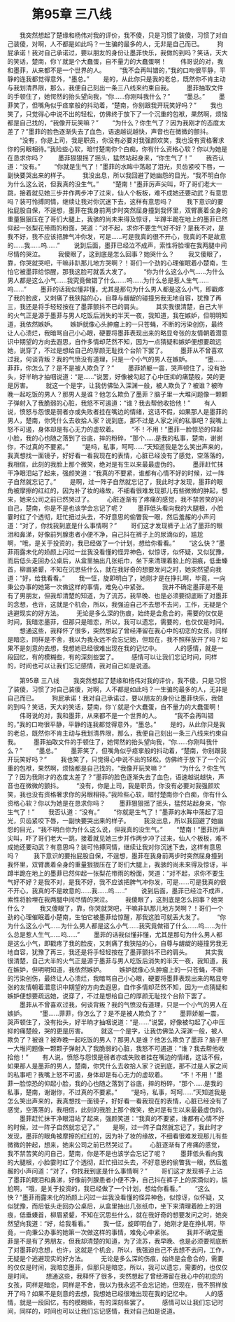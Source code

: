 # 　　第95章 三八线
　　我突然想起了楚缘和杨伟对我的评价，我不傻，只是习惯了装傻，习惯了对自己装傻，对啊，人不都是如此吗？一生骗的最多的人，无非是自己而已。
　　狗屁承诺！我对自己承诺过，要以朋友的身份让墨菲快乐，我做的到吗？笑话，天大的笑话，楚南，你丫就是个大蠢蛋，自不量力的大蠢蛋啊！
　　伟哥说的对，我和墨菲，从来都不是一个世界的人。
　　“我不会再叫错的，”我的口吻很平静，平静的连我都觉得意外，“墨总。”
　　是的，从此你只是我的老总，既然你不肯主动与我划清界限，那么，我便自己刻出一条三八线来约束自我。
　　墨菲抽取文件的手顿住了，她愕然的抬头望向我，“你……你刚叫我什么？”
　　“墨总。”
　　墨菲笑了，但嘴角似乎痉挛般的抖动着，“楚南，你别跟我开玩笑好吗？”
　　我也笑了，只觉得心中说不出的轻松，仿佛终于放下了一个沉重的包袱，果然啊，烦恼都是自己找的，“我像开玩笑嘛？”
　　“为什么？你生气了？因为我刚才的态度太差了？”墨菲的脸色逐渐失去了血色，语速越说越快，声音也在微微的颤抖。
　　“没有，你是上司，我是职员，你没有必要对我强颜欢笑，我也没有资格奢求你的另眼相待。”我险些心软，暗忖楚南你个白痴，你有什么资格心软？你以为她是在恳求你吗？
　　墨菲狠狠摇了摇头，猛然站起身来，“你生气了！”
　　我否认道：“没有。”
　　“你就是生气了！”墨菲的水眸中荡起了泪光，贝齿紧咬下唇，一副快要哭出来的样子。
　　我没出息，所以我回避了她幽怨的目光，“我不明白你为什么这么说，但我真的没生气。”
　　“楚南！”墨菲厉声尖叫，吓了哥们老大一跳，接着就见她三步并作两步冲了过来，仙人个板板，难不成她还要动武？有意思吗？装可怜搏同情，继续让我对你沉迷下去，这样有意思吗？
　　我下意识的要抬屁股自保，不逞想，墨菲在我身前两步时突然屈身撞到我怀里，双臂裹着全身的重量狠狠压在了哥们大腿上，我骇的尚未来得及惊讶，半蹲半跪在地上的墨菲已然仰起一张梨花带雨的粉面，哭道：“对不起，求你不要生气好不好？是我不对，是我不好，我不应该把脾气冲你发，可是……可是我真的很不开心，我真的不是故意的……我……呜……”
　　说到后面，墨菲已经泣不成声，索性将脸埋在我两腿中间尽情的哭泣。
　　我傻眼了，这到底是怎么回事？她哭什么？
　　我又傻眼了，靠，你哭就哭吧，干嘛非趴那儿地方哭啊？！哥们一个劲的心理催眠着小楚南，生怕它被墨菲给惊醒，那我这脸可就丢大发了。
　　“你为什么这么小气……为什么男人都是这么小气……我究竟做错了什么……呜……为什么总是惹人生气……呜……”
　　墨菲的话我似懂非懂，尤其是那句为什么男人都是这么小气，即戳疼了我的脸皮，又刺痛了我狭隘的心，自尊与龌龊的碰撞另我无地自容，犹豫了再三，我还是将手轻轻按在了墨菲颤抖不已的肩头。
　　其实我很清楚，自己大半的火气正是源于墨菲与男人吃饭后消失的半天一夜，我知道，我在嫉妒，但明明知道，我依然嫉妒。
　　嫉妒就像心头肿瘤上的一只苍蝇，不断的污染创伤，最终让人心溃烂，我暗骂自己小心眼，硬要将墨菲表现出来的略显夸张的友情朝着潜意识中期望的方向去遐思，自作多情却茫然不知，因为一点猜疑和嫉妒便想要疏远她，说穿了，不过是想给自己的厚颜无耻找个台阶下罢了。
　　墨菲从不曾喜欢过我，何谈背叛？我的气愤没有道理，只是一个小气的男人在嫉妒。
　　“墨……菲菲，你怎么了？是不是被人欺负了？”
　　墨菲娇躯一震，哭声顿住了，没有抬头，好半晌才抽咽说道：“是……”说罢，好像被勾起了心中压抑的痛楚般，哭的更是厉害。
　　就这一个是字，让我仿佛坠入深渊一般，被人欺负了？被谁？被昨晚一起吃饭的男人？那男人是谁？他怎么欺负了墨菲？脑子里一大堆问题像一颗颗子弹射入了我脆弱的心脏，我怒不可遏道：“谁？我去帮他收拾他！”
　　有人说，愤怒与怨恨是弱者亦或失败者挂在嘴边的情绪，这话不假，如果那人是墨菲的男人，楚南，你凭什么去收拾人家？说到底，那不过是人家之间的私事吧？我嘴上怒不可遏，身体却是有心无力的虚软着。
　　“不！不用！”墨菲一脸惊恐的仰起小脸，我的心也随之落到了谷底，摔的粉碎，“那个……是我的私事，楚南，谢谢你，不过真的不要紧。”
　　“是吗，私事，呵呵……”天知道我是怎么笑出声来的，我真想找一面镜子，好好看一看我现在的表情，心脏已经没有了感觉，空落落的，我相信，此刻的我脸上那个微笑，绝对是有生以来最最虚伪的。
　　墨菲赶忙抹干净眼泪站了起来，强颜笑道：“我真的不要紧，谁都有心情不好的时候，过一阵子自然就忘记了。”
　　是啊，过一阵子自然就忘记了，我此时才发现，墨菲的眼角被摩擦的红红的，因为补了妆的缘故，不细看很难发现那儿有些微微的肿起，想来，她来公司之前已然哭过了。
　　心脏逐渐有了疼痛的感觉，我不禁苦笑的问自己，楚南，你是不是也该学会忘记了呢？
　　墨菲低头看向我的大腿根，小脸霎时红了个透彻，赶忙扭过头去，不好意思的偷瞥我一眼，然后羞赧的小声问道：“对了，你找我到底是什么事情啊？”
　　哥们这才发现裤子上沾了墨菲的眼泪和鼻涕，好像前列腺患者小便不净，自己抖在裤子上的尿滴似的，尴尬啊，“哦，是关于投资的，我已经做了一个计划，想给你看看。”
　　“这么快？”墨菲雨露未化的娇颜上闪过一丝我没看懂的怪异神色，似惊讶，似怀疑，又似犹豫，而后低头走回办公桌后，从盒里抽出几张纸巾，坐下来清理着脸上的泪痕，低垂螓首，柳眉紧颦，不知在沉思些什么，就在我好奇的想要发问之时，她突然望向我道：“好，给我看看。”
　　我一怔，旋即明白了，她刚才是在挣扎啊，毕竟，一向秉公办事的她第一次做这样的事情，难免心中紧张。
　　我并不确定墨菲是不是有了男朋友，但我却清楚的知道，为了流苏，我早晚、也是必须要彻底断了对墨菲的念想，也许，这就是个机会，所以，我强迫自己不去想不去问，工作，无疑是个逃避现实的好方法。
　　无论是多么深的伤痕，始终是会愈合的，需要的仅仅是时间，我暗恋墨菲，但那只是暗恋，所以，我可以遗忘，需要的，也仅仅是时间。
　　想通这些，我释怀了很多，突然想起了曾经滞留在我心中的初恋的女孩，同样是暗恋，同样是不舍，我以为我永远不会忘记她，但现在，我不照样放开了吗？如果不是刻意的去想，我想她已经很难出现在我的记忆中。
　　人的感情，就是一段回忆，有的模糊些，有的深刻些罢了。
　　感情可以让我们忘记时间，同样的，时间也可以让我们忘记感情，我对自己如是说道。

　　第95章 三八线
　　我突然想起了楚缘和杨伟对我的评价，我不傻，只是习惯了装傻，习惯了对自己装傻，对啊，人不都是如此吗？一生骗的最多的人，无非是自己而已。
　　狗屁承诺！我对自己承诺过，要以朋友的身份让墨菲快乐，我做的到吗？笑话，天大的笑话，楚南，你丫就是个大蠢蛋，自不量力的大蠢蛋啊！
　　伟哥说的对，我和墨菲，从来都不是一个世界的人。
　　“我不会再叫错的，”我的口吻很平静，平静的连我都觉得意外，“墨总。”
　　是的，从此你只是我的老总，既然你不肯主动与我划清界限，那么，我便自己刻出一条三八线来约束自我。
　　墨菲抽取文件的手顿住了，她愕然的抬头望向我，“你……你刚叫我什么？”
　　“墨总。”
　　墨菲笑了，但嘴角似乎痉挛般的抖动着，“楚南，你别跟我开玩笑好吗？”
　　我也笑了，只觉得心中说不出的轻松，仿佛终于放下了一个沉重的包袱，果然啊，烦恼都是自己找的，“我像开玩笑嘛？”
　　“为什么？你生气了？因为我刚才的态度太差了？”墨菲的脸色逐渐失去了血色，语速越说越快，声音也在微微的颤抖。
　　“没有，你是上司，我是职员，你没有必要对我强颜欢笑，我也没有资格奢求你的另眼相待。”我险些心软，暗忖楚南你个白痴，你有什么资格心软？你以为她是在恳求你吗？
　　墨菲狠狠摇了摇头，猛然站起身来，“你生气了！”
　　我否认道：“没有。”
　　“你就是生气了！”墨菲的水眸中荡起了泪光，贝齿紧咬下唇，一副快要哭出来的样子。
　　我没出息，所以我回避了她幽怨的目光，“我不明白你为什么这么说，但我真的没生气。”
　　“楚南！”墨菲厉声尖叫，吓了哥们老大一跳，接着就见她三步并作两步冲了过来，仙人个板板，难不成她还要动武？有意思吗？装可怜搏同情，继续让我对你沉迷下去，这样有意思吗？
　　我下意识的要抬屁股自保，不逞想，墨菲在我身前两步时突然屈身撞到我怀里，双臂裹着全身的重量狠狠压在了哥们大腿上，我骇的尚未来得及惊讶，半蹲半跪在地上的墨菲已然仰起一张梨花带雨的粉面，哭道：“对不起，求你不要生气好不好？是我不对，是我不好，我不应该把脾气冲你发，可是……可是我真的很不开心，我真的不是故意的……我……呜……”
　　说到后面，墨菲已经泣不成声，索性将脸埋在我两腿中间尽情的哭泣。
　　我傻眼了，这到底是怎么回事？她哭什么？
　　我又傻眼了，靠，你哭就哭吧，干嘛非趴那儿地方哭啊？！哥们一个劲的心理催眠着小楚南，生怕它被墨菲给惊醒，那我这脸可就丢大发了。
　　“你为什么这么小气……为什么男人都是这么小气……我究竟做错了什么……呜……为什么总是惹人生气……呜……”
　　墨菲的话我似懂非懂，尤其是那句为什么男人都是这么小气，即戳疼了我的脸皮，又刺痛了我狭隘的心，自尊与龌龊的碰撞另我无地自容，犹豫了再三，我还是将手轻轻按在了墨菲颤抖不已的肩头。
　　其实我很清楚，自己大半的火气正是源于墨菲与男人吃饭后消失的半天一夜，我知道，我在嫉妒，但明明知道，我依然嫉妒。
　　嫉妒就像心头肿瘤上的一只苍蝇，不断的污染创伤，最终让人心溃烂，我暗骂自己小心眼，硬要将墨菲表现出来的略显夸张的友情朝着潜意识中期望的方向去遐思，自作多情却茫然不知，因为一点猜疑和嫉妒便想要疏远她，说穿了，不过是想给自己的厚颜无耻找个台阶下罢了。
　　墨菲从不曾喜欢过我，何谈背叛？我的气愤没有道理，只是一个小气的男人在嫉妒。
　　“墨……菲菲，你怎么了？是不是被人欺负了？”
　　墨菲娇躯一震，哭声顿住了，没有抬头，好半晌才抽咽说道：“是……”说罢，好像被勾起了心中压抑的痛楚般，哭的更是厉害。
　　就这一个是字，让我仿佛坠入深渊一般，被人欺负了？被谁？被昨晚一起吃饭的男人？那男人是谁？他怎么欺负了墨菲？脑子里一大堆问题像一颗颗子弹射入了我脆弱的心脏，我怒不可遏道：“谁？我去帮他收拾他！”
　　有人说，愤怒与怨恨是弱者亦或失败者挂在嘴边的情绪，这话不假，如果那人是墨菲的男人，楚南，你凭什么去收拾人家？说到底，那不过是人家之间的私事吧？我嘴上怒不可遏，身体却是有心无力的虚软着。
　　“不！不用！”墨菲一脸惊恐的仰起小脸，我的心也随之落到了谷底，摔的粉碎，“那个……是我的私事，楚南，谢谢你，不过真的不要紧。”
　　“是吗，私事，呵呵……”天知道我是怎么笑出声来的，我真想找一面镜子，好好看一看我现在的表情，心脏已经没有了感觉，空落落的，我相信，此刻的我脸上那个微笑，绝对是有生以来最最虚伪的。
　　墨菲赶忙抹干净眼泪站了起来，强颜笑道：“我真的不要紧，谁都有心情不好的时候，过一阵子自然就忘记了。”
　　是啊，过一阵子自然就忘记了，我此时才发现，墨菲的眼角被摩擦的红红的，因为补了妆的缘故，不细看很难发现那儿有些微微的肿起，想来，她来公司之前已然哭过了。
　　心脏逐渐有了疼痛的感觉，我不禁苦笑的问自己，楚南，你是不是也该学会忘记了呢？
　　墨菲低头看向我的大腿根，小脸霎时红了个透彻，赶忙扭过头去，不好意思的偷瞥我一眼，然后羞赧的小声问道：“对了，你找我到底是什么事情啊？”
　　哥们这才发现裤子上沾了墨菲的眼泪和鼻涕，好像前列腺患者小便不净，自己抖在裤子上的尿滴似的，尴尬啊，“哦，是关于投资的，我已经做了一个计划，想给你看看。”
　　“这么快？”墨菲雨露未化的娇颜上闪过一丝我没看懂的怪异神色，似惊讶，似怀疑，又似犹豫，而后低头走回办公桌后，从盒里抽出几张纸巾，坐下来清理着脸上的泪痕，低垂螓首，柳眉紧颦，不知在沉思些什么，就在我好奇的想要发问之时，她突然望向我道：“好，给我看看。”
　　我一怔，旋即明白了，她刚才是在挣扎啊，毕竟，一向秉公办事的她第一次做这样的事情，难免心中紧张。
　　我并不确定墨菲是不是有了男朋友，但我却清楚的知道，为了流苏，我早晚、也是必须要彻底断了对墨菲的念想，也许，这就是个机会，所以，我强迫自己不去想不去问，工作，无疑是个逃避现实的好方法。
　　无论是多么深的伤痕，始终是会愈合的，需要的仅仅是时间，我暗恋墨菲，但那只是暗恋，所以，我可以遗忘，需要的，也仅仅是时间。
　　想通这些，我释怀了很多，突然想起了曾经滞留在我心中的初恋的女孩，同样是暗恋，同样是不舍，我以为我永远不会忘记她，但现在，我不照样放开了吗？如果不是刻意的去想，我想她已经很难出现在我的记忆中。
　　人的感情，就是一段回忆，有的模糊些，有的深刻些罢了。
　　感情可以让我们忘记时间，同样的，时间也可以让我们忘记感情，我对自己如是说道。
